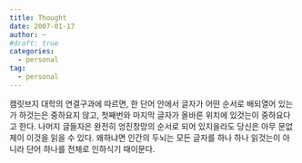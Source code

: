 ```yaml
---
title: Thought
date: 2007-01-17
author: ~
#draft: true
categories:
  - personal
tag:
  - personal
---
```




캠릿브지 대학의 연결구과에 따르면, 한 단어 안에서 글자가 어떤 순서로 배되열어 
있는가 하것는은 중하요지 않고, 첫째번와 마지막 글자가 올바른 위치에 있것는이 
중하요다고 한다. 나머지 글들자은 완전히 엉진창망의 순서로 되어 있지을라도 
당신은 아무 문없제이 이것을 읽을 수 있다. 왜하냐면 인간의 두뇌는 모든 글자를 
하나 하나 읽것는이 아니라 단어 하나를 전체로 인하식기 때이문다.


 






